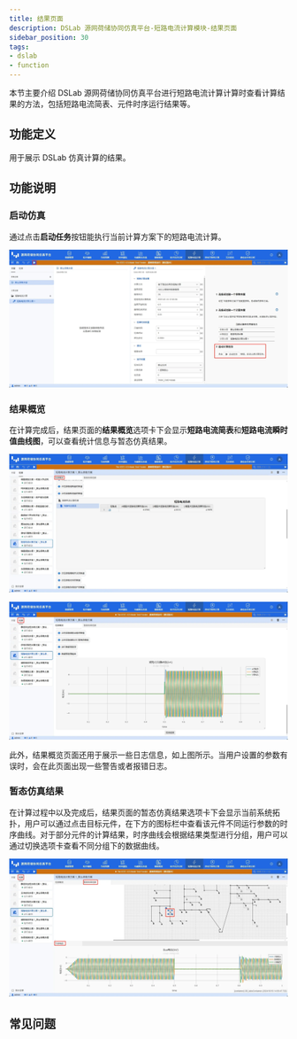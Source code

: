 ```yaml
---
title: 结果页面
description: DSLab 源网荷储协同仿真平台-短路电流计算模块-结果页面
sidebar_position: 30
tags:
- dslab
- function
---
```


本节主要介绍 DSLab 源网荷储协同仿真平台进行短路电流计算计算时查看计算结果的方法，包括短路电流简表、元件时序运行结果等。

## 功能定义

用于展示 DSLab 仿真计算的结果。

## 功能说明

### 启动仿真

通过点击**启动任务**按钮能执行当前计算方案下的短路电流计算。

![启动短路电流计算](./start.png "启动短路电流计算")

### 结果概览

在计算完成后，结果页面的**结果概览**选项卡下会显示**短路电流简表**和**短路电流瞬时值曲线图**，可以查看统计信息与暂态仿真结果。

![结果概览-短路电流简表](./overview-table.png "结果概览-短路电流简表")

![结果概览-短路电流瞬时值曲线图](./overview-chart.png "结果概览-短路电流瞬时值曲线图")

此外，结果概览页面还用于展示一些日志信息，如上图所示。当用户设置的参数有误时，会在此页面出现一些警告或者报错日志。

### 暂态仿真结果
在计算过程中以及完成后，结果页面的暂态仿真结果选项卡下会显示当前系统拓扑，用户可以通过点击目标元件，在下方的图标栏中查看该元件不同运行参数的时序曲线。对于部分元件的计算结果，时序曲线会根据结果类型进行分组，用户可以通过切换选项卡查看不同分组下的数据曲线。

![（计算过程中）暂态仿真结果](./results-topo.png "（计算过程中）暂态仿真结果")

## 常见问题


